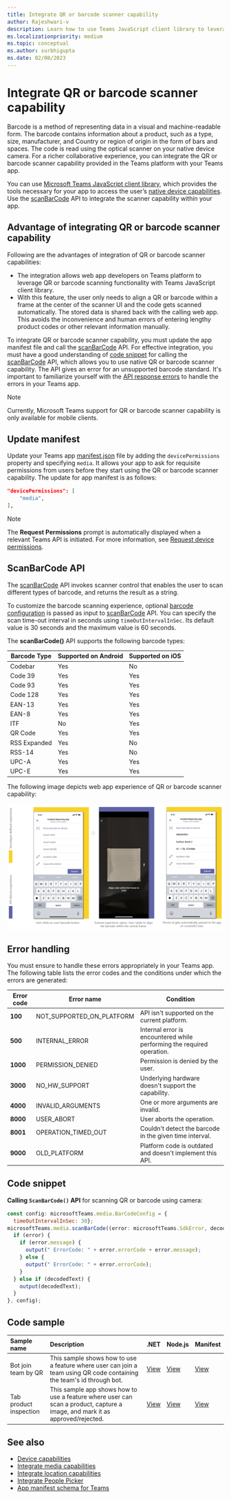 ```yaml
---
title: Integrate QR or barcode scanner capability
author: Rajeshwari-v
description: Learn how to use Teams JavaScript client library to leverage QR or barcode scanner capability and know the benefits of integrating QR or barcode scanner capability.
ms.localizationpriority: medium
ms.topic: conceptual
ms.author: surbhigupta
ms.date: 02/08/2023
---
```


# Integrate QR or barcode scanner capability

Barcode is a method of representing data in a visual and machine-readable form. The barcode contains information about a product, such as a type, size, manufacturer, and Country or region of origin in the form of bars and spaces. The code is read using the optical scanner on your native device camera. For a richer collaborative experience, you can integrate the QR or barcode scanner capability provided in the Teams platform with your Teams app.

You can use [Microsoft Teams JavaScript client library](/javascript/api/overview/msteams-client?view=msteams-client-js-latest&preserve-view=true), which provides the tools necessary for your app to access the user’s [native device capabilities](native-device-permissions.md). Use the [scanBarCode](/javascript/api/@microsoft/teams-js/microsoftteams.media?view=msteams-client-js-latest&preserve-view=true#scanBarCode__error__SdkError__decodedText__string_____void__BarCodeConfig_) API to integrate the scanner capability within your app.

## Advantage of integrating QR or barcode scanner capability

Following are the advantages of integration of QR or barcode scanner capabilities:

* The integration allows web app developers on Teams platform to leverage QR or barcode scanning functionality with Teams JavaScript client library.
* With this feature, the user only needs to align a QR or barcode within a frame at the center of the scanner UI and the code gets scanned automatically. The stored data is shared back with the calling web app. This avoids the inconvenience and human errors of entering lengthy product codes or other relevant information manually.

To integrate QR or barcode scanner capability, you must update the app manifest file and call the [scanBarCode](/javascript/api/@microsoft/teams-js/microsoftteams.media?view=msteams-client-js-latest&preserve-view=true#scanBarCode__error__SdkError__decodedText__string_____void__BarCodeConfig_) API. For effective integration, you must have a good understanding of [code snippet](#code-snippet) for calling the [scanBarCode](/javascript/api/@microsoft/teams-js/microsoftteams.media?view=msteams-client-js-latest&preserve-view=true#scanBarCode__error__SdkError__decodedText__string_____void__BarCodeConfig_) API, which allows you to use native QR or barcode scanner capability. The API gives an error for an unsupported barcode standard.
It's important to familiarize yourself with the [API response errors](#error-handling) to handle the errors in your Teams app.

> [!NOTE]
> Currently, Microsoft Teams support for QR or barcode scanner capability is only available for mobile clients.

## Update manifest

Update your Teams app [manifest.json](../../resources/schema/manifest-schema.md#devicepermissions) file by adding the `devicePermissions` property and specifying `media`. It allows your app to ask for requisite permissions from users before they start using  the QR or barcode scanner capability. The update for app manifest is as follows:

``` json
"devicePermissions": [
    "media",
],
```

> [!NOTE]
> The **Request Permissions** prompt is automatically displayed when a relevant Teams API is initiated. For more information, see [Request device permissions](native-device-permissions.md).

## ScanBarCode API

The [scanBarCode](/javascript/api/@microsoft/teams-js/microsoftteams.media?view=msteams-client-js-latest&preserve-view=true#scanBarCode__error__SdkError__decodedText__string_____void__BarCodeConfig_) API invokes scanner control that enables the user to scan different types of barcode, and returns the result as a string.

To customize the barcode scanning experience, optional [barcode configuration](/javascript/api/@microsoft/teams-js/microsoftteams.media.barcodeconfig?view=msteams-client-js-latest&preserve-view=true) is passed as input to [scanBarCode](/javascript/api/@microsoft/teams-js/microsoftteams.media?view=msteams-client-js-latest&preserve-view=true#scanBarCode__error__SdkError__decodedText__string_____void__BarCodeConfig_) API. You can specify the scan time-out interval in seconds using `timeOutIntervalInSec`. Its default value is 30 seconds and the maximum value is 60 seconds.

The **scanBarCode()** API supports the following barcode types:

| Barcode Type | Supported on Android | Supported on iOS |
| ---------- | ---------- | ------------ |
| Codebar | Yes | No |
| Code 39 | Yes | Yes |
| Code 93 | Yes | Yes |
| Code 128 | Yes | Yes |
| EAN-13 | Yes | Yes |
| EAN-8 | Yes | Yes |
| ITF | No | Yes |
| QR Code | Yes | Yes |
| RSS Expanded | Yes | No |
| RSS-14 | Yes | No |
| UPC-A | Yes | Yes |
| UPC-E | Yes | Yes |

The following image depicts web app experience of QR or barcode scanner capability:

![web app experience for qr or barcode scanner capability](../../assets/images/tabs/qr-barcode-scanner-capability.png)

## Error handling

You must ensure to handle these errors appropriately in your Teams app. The following table lists the error codes and the conditions under which the errors are generated:

|Error code |  Error name     | Condition|
| --------- | --------------- | -------- |
| **100** | NOT_SUPPORTED_ON_PLATFORM | API isn't supported on the current platform.|
| **500** | INTERNAL_ERROR | Internal error is encountered while performing the required operation.|
| **1000** | PERMISSION_DENIED |Permission is denied by the user.|
| **3000** | NO_HW_SUPPORT | Underlying hardware doesn't support the capability.|
| **4000** | INVALID_ARGUMENTS | One or more arguments are invalid.|
| **8000** | USER_ABORT |User aborts the operation.|
| **8001** | OPERATION_TIMED_OUT | Couldn't detect the barcode in the given time interval.|
| **9000** | OLD_PLATFORM | Platform code is outdated and doesn't implement this API.|

## Code snippet

**Calling `ScanBarCode()` API** for scanning QR or barcode using camera:

```javascript
const config: microsoftTeams.media.BarCodeConfig = {
  timeOutIntervalInSec: 30};
microsoftTeams.media.scanBarCode((error: microsoftTeams.SdkError, decodedText: string) => {
  if (error) {
    if (error.message) {
      output(" ErrorCode: " + error.errorCode + error.message);
    } else {
      output(" ErrorCode: " + error.errorCode);
    }
  } else if (decodedText) {
    output(decodedText);
  }
}, config);
```

## Code sample

| Sample name           | Description | .NET |Node.js    | Manifest|
|:---------------------|:--------------|:---------|:---------|:---------|
|Bot join team by QR | This sample shows how to use a feature where user can join a team using QR code containing the team's id through bot. |[View](https://github.com/OfficeDev/Microsoft-Teams-Samples/tree/main/samples/bot-join-team-using-qr-code/csharp)|[View](https://github.com/OfficeDev/Microsoft-Teams-Samples/tree/main/samples/bot-join-team-using-qr-code/nodejs)|[View](https://github.com/OfficeDev/Microsoft-Teams-Samples/tree/main/samples/bot-join-team-using-qr-code/csharp/demo-manifest/Bot-Join-Team-By-QR.zip)
|Tab product inspection | This sample app shows how to use a feature where user can scan a product, capture a image, and mark it as approved/rejected. |[View](https://github.com/OfficeDev/Microsoft-Teams-Samples/tree/main/samples/tab-product-inspection/csharp)|[View](https://github.com/OfficeDev/Microsoft-Teams-Samples/tree/main/samples/tab-product-inspection/nodejs)|[View](https://github.com/OfficeDev/Microsoft-Teams-Samples/tree/main/samples/tab-product-inspection/csharp/demo-manifest/Tab-Product-Inspection.zip)

## See also

* [Device capabilities](device-capabilities-overview.md)
* [Integrate media capabilities](media-capabilities.md)
* [Integrate location capabilities](location-capability.md)
* [Integrate People Picker](people-picker-capability.md)
* [App manifest schema for Teams](../../resources/schema/manifest-schema.md)
